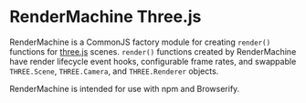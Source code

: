 # RenderMachine Three.js
RenderMachine is a CommonJS factory module for creating `render()` functions for [three.js](https://github.com/mrdoob/three.js) scenes. `render()` functions created by RenderMachine have render lifecycle event hooks, configurable frame rates, and swappable `THREE.Scene`, `THREE.Camera`, and `THREE.Renderer` objects.

RenderMachine is intended for use with npm and Browserify.